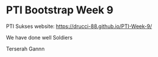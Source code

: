 # PTI Bootstrap Week 9
 PTI Sukses
website: 
https://drucci-88.github.io/PTI-Week-9/

We have done well Soldiers

Terserah Gannn